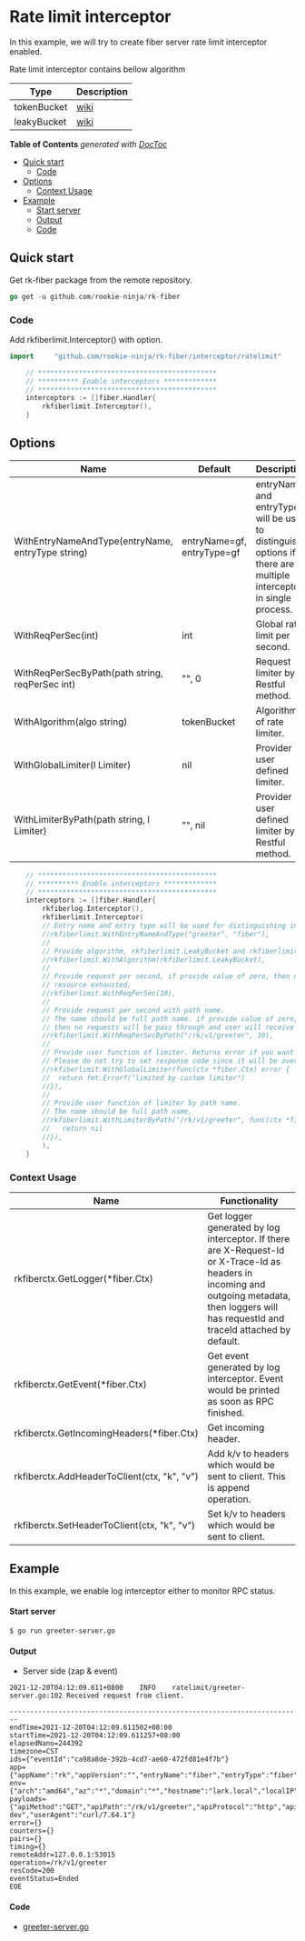 # Rate limit interceptor
In this example, we will try to create fiber server rate limit interceptor enabled.

Rate limit interceptor contains bellow algorithm

| Type | Description |
| ---- | ---- |
| tokenBucket | [wiki](https://en.wikipedia.org/wiki/Token_bucket) |
| leakyBucket | [wiki](https://en.wikipedia.org/wiki/Leaky_bucket) |

<!-- START doctoc generated TOC please keep comment here to allow auto update -->
<!-- DON'T EDIT THIS SECTION, INSTEAD RE-RUN doctoc TO UPDATE -->
**Table of Contents**  *generated with [DocToc](https://github.com/thlorenz/doctoc)*

- [Quick start](#quick-start)
  - [Code](#code)
- [Options](#options)
  - [Context Usage](#context-usage)
- [Example](#example)
    - [Start server](#start-server)
    - [Output](#output)
    - [Code](#code-1)

<!-- END doctoc generated TOC please keep comment here to allow auto update -->

## Quick start
Get rk-fiber package from the remote repository.

```go
go get -u github.com/rookie-ninja/rk-fiber
```

### Code
Add rkfiberlimit.Interceptor() with option.

```go
import     "github.com/rookie-ninja/rk-fiber/interceptor/ratelimit"
```
```go
    // ********************************************
    // ********** Enable interceptors *************
    // ********************************************
	interceptors := []fiber.Handler{
        rkfiberlimit.Interceptor(),
    }
```

## Options
| Name | Default | Description |
| ---- | ---- | ---- |
| WithEntryNameAndType(entryName, entryType string) | entryName=gf, entryType=gf | entryName and entryType will be used to distinguish options if there are multiple interceptors in single process. |
| WithReqPerSec(int) | int | Global rate limit per second. |
| WithReqPerSecByPath(path string, reqPerSec int) | "", 0 | Request limiter by Restful method. |
| WithAlgorithm(algo string) | tokenBucket | Algorithm of rate limiter. |
| WithGlobalLimiter(l Limiter) | nil | Provider user defined limiter. |
| WithLimiterByPath(path string, l Limiter) | "", nil | Provider user defined limiter by Restful method. |

```go
	// ********************************************
	// ********** Enable interceptors *************
	// ********************************************
	interceptors := []fiber.Handler{
		rkfiberlog.Interceptor(),
		rkfiberlimit.Interceptor(
		// Entry name and entry type will be used for distinguishing interceptors. Recommended.
		//rkfiberlimit.WithEntryNameAndType("greeter", "fiber"),
		//
		// Provide algorithm, rkfiberlimit.LeakyBucket and rkfiberlimit.TokenBucket was available, default is TokenBucket.
		//rkfiberlimit.WithAlgorithm(rkfiberlimit.LeakyBucket),
		//
		// Provide request per second, if provide value of zero, then no requests will be pass through and user will receive an error with
		// resource exhausted.
		//rkfiberlimit.WithReqPerSec(10),
		//
		// Provide request per second with path name.
		// The name should be full path name. if provide value of zero,
		// then no requests will be pass through and user will receive an error with resource exhausted.
		//rkfiberlimit.WithReqPerSecByPath("/rk/v1/greeter", 10),
		//
		// Provide user function of limiter. Returns error if you want to limit the request.
		// Please do not try to set response code since it will be overridden by middleware.
		//rkfiberlimit.WithGlobalLimiter(func(ctx *fiber.Ctx) error {
		//	return fmt.Errorf("limited by custom limiter")
		//}),
		//
		// Provide user function of limiter by path name.
		// The name should be full path name.
		//rkfiberlimit.WithLimiterByPath("/rk/v1/greeter", func(ctx *fiber.Ctx) error {
		//	 return nil
		//}),
		),
	}
```

### Context Usage
| Name | Functionality |
| ------ | ------ |
| rkfiberctx.GetLogger(*fiber.Ctx) | Get logger generated by log interceptor. If there are X-Request-Id or X-Trace-Id as headers in incoming and outgoing metadata, then loggers will has requestId and traceId attached by default. |
| rkfiberctx.GetEvent(*fiber.Ctx) | Get event generated by log interceptor. Event would be printed as soon as RPC finished. |
| rkfiberctx.GetIncomingHeaders(*fiber.Ctx) | Get incoming header. |
| rkfiberctx.AddHeaderToClient(ctx, "k", "v") | Add k/v to headers which would be sent to client. This is append operation. |
| rkfiberctx.SetHeaderToClient(ctx, "k", "v") | Set k/v to headers which would be sent to client. |

## Example
In this example, we enable log interceptor either to monitor RPC status.

#### Start server
```shell script
$ go run greeter-server.go
```

#### Output
- Server side (zap & event)
```shell script
2021-12-20T04:12:09.611+0800    INFO    ratelimit/greeter-server.go:102 Received request from client.
```

```shell script
------------------------------------------------------------------------
endTime=2021-12-20T04:12:09.611502+08:00
startTime=2021-12-20T04:12:09.611257+08:00
elapsedNano=244392
timezone=CST
ids={"eventId":"ca98a8de-392b-4cd7-ae60-472fd81e4f7b"}
app={"appName":"rk","appVersion":"","entryName":"fiber","entryType":"fiber"}
env={"arch":"amd64","az":"*","domain":"*","hostname":"lark.local","localIP":"192.168.101.5","os":"darwin","realm":"*","region":"*"}
payloads={"apiMethod":"GET","apiPath":"/rk/v1/greeter","apiProtocol":"http","apiQuery":"name=rk-dev","userAgent":"curl/7.64.1"}
error={}
counters={}
pairs={}
timing={}
remoteAddr=127.0.0.1:53015
operation=/rk/v1/greeter
resCode=200
eventStatus=Ended
EOE
```

#### Code
- [greeter-server.go](greeter-server.go)
